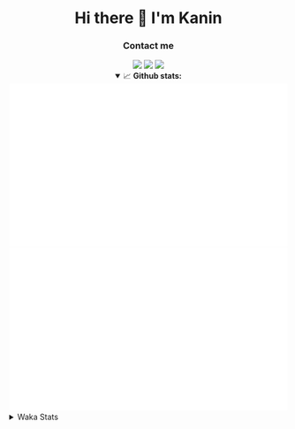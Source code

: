 <div align="center">
 <h1>Hi there 👋 I'm Kanin</h1>
 <h3>Contact me</h3>
 <a href="mailto:im@kanin.dev"><img src="https://img.shields.io/badge/gmail-%23D14836.svg?&style=for-the-badge&logo=gmail&logoColor=white"/></a>
 <a href="https://twitter.com/KaninDev"><img src="https://img.shields.io/badge/twitter-%231DA1F2.svg?&style=for-the-badge&logo=twitter&logoColor=white"/></a>
 <a href="https://www.linkedin.com/in/KaninDev"><img src="https://img.shields.io/badge/linkedin-%230077B5.svg?&style=for-the-badge&logo=linkedin&logoColor=white"/></a>
<details open>
  <summary>📈 <b>Github stats:</b></summary>
  <img src="https://github.com/Kanin/Kanin/blob/master/scripts/GitHubStats/generated/overview.svg"/>
  <img src="https://github.com/Kanin/Kanin/blob/master/scripts/GitHubStats/generated/languages.svg"/>
</details>
</div>

<details>
 <summary>Waka Stats</summary>

<!--START_SECTION:waka-->
![Code Time](http://img.shields.io/badge/Code%20Time-1%2C897%20hrs%2047%20mins-blue)

![Profile Views](http://img.shields.io/badge/Profile%20Views-1-blue)

![Lines of code](https://img.shields.io/badge/From%20Hello%20World%20I%27ve%20Written-27%20Thousand%20lines%20of%20code-blue)

**🐱 My GitHub Data** 

> 🏆 37 Contributions in the Year 2023
 > 
> 📦 97.2 kB Used in GitHub's Storage 
 > 
> 🚫 Not Opted to Hire
 > 
> 📜 18 Public Repositories 
 > 
> 🔑 10 Private Repositories  
 > 
**I'm a Night 🦉** 

```text
🌞 Morning    61 commits     ████░░░░░░░░░░░░░░░░░░░░░   16.22% 
🌆 Daytime    53 commits     ███░░░░░░░░░░░░░░░░░░░░░░   14.1% 
🌃 Evening    116 commits    ███████░░░░░░░░░░░░░░░░░░   30.85% 
🌙 Night      146 commits    █████████░░░░░░░░░░░░░░░░   38.83%

```
📅 **I'm Most Productive on Sunday** 

```text
Monday       50 commits     ███░░░░░░░░░░░░░░░░░░░░░░   13.3% 
Tuesday      30 commits     ██░░░░░░░░░░░░░░░░░░░░░░░   7.98% 
Wednesday    44 commits     ███░░░░░░░░░░░░░░░░░░░░░░   11.7% 
Thursday     52 commits     ███░░░░░░░░░░░░░░░░░░░░░░   13.83% 
Friday       29 commits     ██░░░░░░░░░░░░░░░░░░░░░░░   7.71% 
Saturday     49 commits     ███░░░░░░░░░░░░░░░░░░░░░░   13.03% 
Sunday       122 commits    ████████░░░░░░░░░░░░░░░░░   32.45%

```


📊 **This Week I Spent My Time On** 

```text
⌚︎ Time Zone: America/New_York

💬 Programming Languages: 
Python                   5 hrs 40 mins       ███████████████████████░░   95.39% 
Text                     13 mins             █░░░░░░░░░░░░░░░░░░░░░░░░   3.86% 
Log File                 1 min               ░░░░░░░░░░░░░░░░░░░░░░░░░   0.3% 
.env file                1 min               ░░░░░░░░░░░░░░░░░░░░░░░░░   0.29% 
Bash                     0 secs              ░░░░░░░░░░░░░░░░░░░░░░░░░   0.14%

🔥 Editors: 
PyCharm                  5 hrs 56 mins       █████████████████████████   100.0%

🐱‍💻 Projects: 
BB-CommunityBot          3 hrs 22 mins       ██████████████░░░░░░░░░░░   56.82% 
VoiceSphere              2 hrs 33 mins       ██████████░░░░░░░░░░░░░░░   43.18% 
Unknown Project          0 secs              ░░░░░░░░░░░░░░░░░░░░░░░░░   0.0%

💻 Operating System: 
Windows                  5 hrs 56 mins       █████████████████████████   100.0%

```

**I Mostly Code in Python** 

```text
Python                   25 repos            ██████████████████░░░░░░░   73.53% 
JavaScript               3 repos             ██░░░░░░░░░░░░░░░░░░░░░░░   8.82% 
Java                     3 repos             ██░░░░░░░░░░░░░░░░░░░░░░░   8.82% 
Kotlin                   2 repos             █░░░░░░░░░░░░░░░░░░░░░░░░   5.88% 
HTML                     1 repo              ░░░░░░░░░░░░░░░░░░░░░░░░░   2.94%

```


**Timeline**

![Chart not found](https://raw.githubusercontent.com/Kanin/Kanin/master/charts/bar_graph.png) 


 Last Updated on 03/02/2023 07:07:51 UTC
<!--END_SECTION:waka-->
</details>

